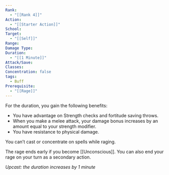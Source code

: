```yaml
---
Rank:
  - "[[Rank 4]]"
Action:
  - "[[Starter Action]]"
School: 
Target:
  - "[[Self]]"
Range: 
Damage Type: 
Duration:
  - "[[1 Minute]]"
Attack/Save: 
Classes: 
Concentration: false
tags:
  - Buff
Prerequisite:
  - "[[Rage]]"
---
```

For the duration, you gain the following benefits:

- You have advantage on Strength checks and fortitude saving throws.
- When you make a melee attack, your damage bonus increases by an amount equal to your strength modifier.
- You have resistance to physical damage.

You can’t cast or concentrate on spells while raging.

The rage ends early if you become [[Unconscious]]. You can also end your rage on your turn as a secondary action.

*Upcast: the duration increases by 1 minute*
